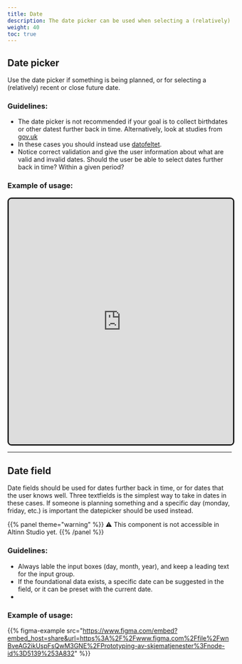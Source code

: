 ```yaml
---
title: Date
description: The date picker can be used when selecting a (relatively) recent date. To select dates that are far in the past (or future) a date field can be used instead.
weight: 40
toc: true
---
```


## Date picker
Use the date picker if something is being planned, or for selecting a (relatively) recent or close future date.

### Guidelines:
-  The date picker is not recommended if your goal is to collect birthdates or other datest further back in time. Alternatively, look at studies from [gov.uk](https://design-system.service.gov.uk/patterns/dates/#asking-for-memorable-dates) 
-  In these cases you should instead use [datofeltet](#datofelt).
-  Notice correct validation and give the user information about what are valid and invalid dates. Should the user be able to select dates further back in time? Within a given period?

### Example of usage:

<iframe style="border: 3px solid rgb(0 0 0 / 90%);border-radius: 9px;" width="100%" height="550" src="https://www.figma.com/embed?embed_host=share&url=https%3A%2F%2Fwww.figma.com%2Ffile%2FwnBveAG2ikUspFsQwM3GNE%2FPrototyping-av-skjematjenester%3Fnode-id%3D4833%253A961" allowfullscreen></iframe>

---

## Date field
Date fields should be used for dates further back in time, or for dates that the user knows well. Three textfields is the simplest way to take in dates in these cases. If someone is planning something and a specific day (monday, friday, etc.) is important the datepicker should be used instead.

{{% panel theme="warning" %}} ⚠️ This component is not accessible in Altinn Studio yet. 
{{% /panel %}}

### Guidelines:
- Always lable the input boxes (day, month, year), and keep a leading text for the input group. 
- If the foundational data exists, a specific date can be suggested in the field, or it can be preset with the current date.
- 
### Example of usage:
{{% figma-example src="https://www.figma.com/embed?embed_host=share&url=https%3A%2F%2Fwww.figma.com%2Ffile%2FwnBveAG2ikUspFsQwM3GNE%2FPrototyping-av-skjematjenester%3Fnode-id%3D5139%253A832" %}}
